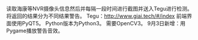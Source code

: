 读取海康等NVR摄像头信息然后并每隔一段时间进行截图并送入Tegu进行检测。
将返回的结果分为不同结果警告。
Tegu：http://www.giai.tech/#/index
前端界面使用PyQT5。
Python版本为Python3。
需要OpenCV3。
9月3日新增：用Pygame播放警告音效。